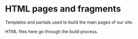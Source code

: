 # HTML pages and fragments

Templates and partials used to build the main pages of our site.

HTML files here go through the build process.
